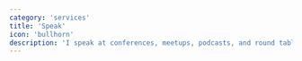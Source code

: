 ```yaml
---
category: 'services'
title: 'Speak'
icon: 'bullhorn'
description: 'I speak at conferences, meetups, podcasts, and round tables.'
---
```

